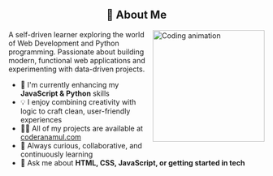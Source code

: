 ## <div align="center">👋 About Me</div>

<img align="right" height="220" src="https://media.giphy.com/media/v1.Y2lkPTc5MGI3NjExNjJqY2d6aHZ5Zm5yeHY5amM2a2FubTdrM3l2Zm5xYTBwMTIxajZwMSZlcD12MV9pbnRlcm5hbF9naWZfYnlfaWQmY3Q9Zw/qgQUggAC3Pfv687qPC/giphy.gif" alt="Coding animation" />

A self-driven learner exploring the world of Web Development and Python programming. Passionate about building modern, functional web applications and experimenting with data-driven projects. 

- 🌱 I'm currently enhancing my **JavaScript & Python** skills
- 💡 I enjoy combining creativity with logic to craft clean, user-friendly experiences
- 👨‍💻 All of my projects are available at [coderanamul.com](https://coderanamul.com)
- 🚀 Always curious, collaborative, and continuously learning
- 💬 Ask me about **HTML, CSS, JavaScript, or getting started in tech**

<br clear="right"/>
